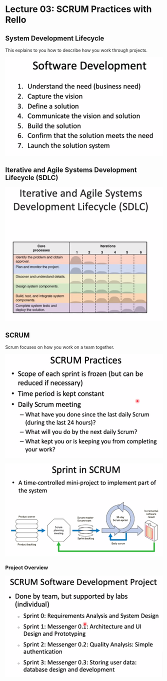 # Lecture 03: SCRUM Practices with Rello

## System Development Lifecycle

This explains to you how to describe how you work through projects.

![](../../../.gitbook/assets/image%20%28142%29.png)

## Iterative and Agile Systems Development Lifecycle \(SDLC\)

![](../../../.gitbook/assets/image%20%28143%29.png)

## SCRUM

Scrum focuses on how you work on a team together. 



![](../../../.gitbook/assets/image%20%28159%29.png)

![](../../../.gitbook/assets/image%20%28140%29.png)

### Project Overview

![](../../../.gitbook/assets/image%20%28163%29.png)

## 

